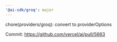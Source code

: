 ```yaml
---
'@ai-sdk/groq': major
---
```


chore(providers/groq): convert to providerOptions

Commit: https://github.com/vercel/ai/pull/5663

